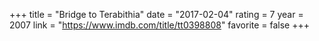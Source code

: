 +++
title = "Bridge to Terabithia"
date = "2017-02-04"
rating = 7
year = 2007
link = "https://www.imdb.com/title/tt0398808"
favorite = false
+++
